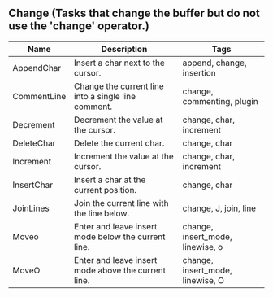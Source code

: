 ## Change (Tasks that change the buffer but do not use the 'change' operator.)
| Name | Description | Tags
| --- | -------- | -------- |
|AppendChar | Insert a char next to the cursor. | append, change, insertion |
|CommentLine | Change the current line into a single line comment. | change, commenting, plugin |
|Decrement | Decrement the value at the cursor. | change, char, increment |
|DeleteChar | Delete the current char. | change, char |
|Increment | Increment the value at the cursor. | change, char, increment |
|InsertChar | Insert a char at the current position. | change, char |
|JoinLines | Join the current line with the line below. | change, J, join, line |
|Moveo | Enter and leave insert mode below the current line. | change, insert_mode, linewise, o |
|MoveO | Enter and leave insert mode above the current line. | change, insert_mode, linewise, O |
